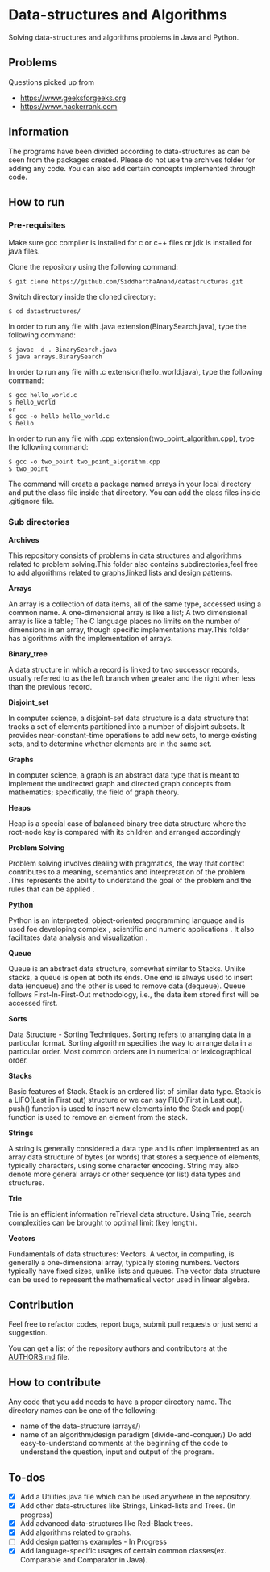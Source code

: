 # Data-structures and Algorithms
Solving data-structures and algorithms problems in Java and Python. 

## Problems
Questions picked up from
- https://www.geeksforgeeks.org
- https://www.hackerrank.com

## Information
The programs have been divided according to data-structures as can be seen from
the packages created. Please do not use the archives folder for adding any code.
You can also add certain concepts implemented through code.

## How to run

### Pre-requisites

Make sure gcc compiler is installed for c or c++ files or jdk is installed for java files.

Clone the repository using the following command:
```
$ git clone https://github.com/SiddharthaAnand/datastructures.git
```

Switch directory inside the cloned directory:
```
$ cd datastructures/
```

In order to run any file with .java extension(BinarySearch.java), type the following command:
```
$ javac -d . BinarySearch.java
$ java arrays.BinarySearch
```

In order to run any file with .c extension(hello_world.java), type the following command:
```
$ gcc hello_world.c
$ hello_world
or
$ gcc -o hello hello_world.c
$ hello
```

In order to run any file with .cpp extension(two_point_algorithm.cpp), type the following command:
```
$ gcc -o two_point two_point_algorithm.cpp
$ two_point
```

The command will create a package named arrays in your local directory and put
the class file inside that directory.
You can add the class files inside .gitignore file.

### Sub directories
**Archives**

This repository consists of problems in data structures and algorithms related to problem solving.This folder also contains subdirectories,feel free to add algorithms related to graphs,linked lists and design patterns.

**Arrays**

An array is a collection of data items, all of the same type, accessed using a common name. A one-dimensional array is like a list; A two dimensional array is like a table; The C language places no limits on the number of dimensions in an array, though specific implementations may.This folder has algorithms with the implementation of arrays.

**Binary_tree**

A data structure in which a record is linked to two successor records, usually referred to as the left branch when greater and the right when less than the previous record.

**Disjoint_set**

In computer science, a disjoint-set data structure is a data structure that tracks a set of elements partitioned into a number of disjoint subsets. It provides near-constant-time operations to add new sets, to merge existing sets, and to determine whether elements are in the same set.

**Graphs**

In computer science, a graph is an abstract data type that is meant to implement the undirected graph and directed graph concepts from mathematics; specifically, the field of graph theory.

**Heaps**

Heap is a special case of balanced binary tree data structure where the root-node key is compared with its children and arranged accordingly

**Problem Solving**

Problem solving involves dealing with pragmatics, the way that context contributes to a meaning, scemantics and interpretation of the problem .This represents the ability to understand the goal of the problem and the rules that can be applied .

**Python**

Python is an interpreted, object-oriented programming language and is used foe developing complex , scientific and numeric applications . It also facilitates data analysis and visualization .

**Queue**

Queue is an abstract data structure, somewhat similar to Stacks. Unlike stacks, a queue is open at both its ends. One end is always used to insert data (enqueue) and the other is used to remove data (dequeue). Queue follows First-In-First-Out methodology, i.e., the data item stored first will be accessed first.

**Sorts**

Data Structure - Sorting Techniques. Sorting refers to arranging data in a particular format. Sorting algorithm specifies the way to arrange data in a particular order. Most common orders are in numerical or lexicographical order.

**Stacks**

Basic features of Stack. Stack is an ordered list of similar data type. Stack is a LIFO(Last in First out) structure or we can say FILO(First in Last out). push() function is used to insert new elements into the Stack and pop() function is used to remove an element from the stack.

**Strings**

A string is generally considered a data type and is often implemented as an array data structure of bytes (or words) that stores a sequence of elements, typically characters, using some character encoding. String may also denote more general arrays or other sequence (or list) data types and structures.

**Trie**

Trie is an efficient information reTrieval data structure. Using Trie, search complexities can be brought to optimal limit (key length).

**Vectors**

Fundamentals of data structures: Vectors. A vector, in computing, is generally a one-dimensional array, typically storing numbers. Vectors typically have fixed sizes, unlike lists and queues. The vector data structure can be used to represent the mathematical vector used in linear algebra.

## Contribution
Feel free to refactor codes, report bugs, submit pull requests or just send a suggestion.

You can get a list of the repository authors and contributors at the [AUTHORS.md](AUTHORS.md) file.

## How to contribute
Any code that you add needs to have a proper directory name. The directory
names can be one of the following:
* name of the data-structure (arrays/)
* name of an algorithm/design paradigm (divide-and-conquer/)
Do add easy-to-understand comments at the beginning of the code to understand the 
question, input and output of the program.

## To-dos
- [X] Add a Utilities.java file which can be used anywhere in the repository.
- [X] Add other data-structures like Strings, Linked-lists and Trees. (In progress)
- [X] Add advanced data-structures like Red-Black trees.
- [X] Add algorithms related to graphs.
- [ ] Add design patterns examples - In Progress
- [X] Add language-specific usages of certain common classes(ex. Comparable and Comparator in Java).
